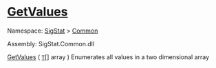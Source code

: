 # [GetValues](./ArrayExtension-100663385.md)

Namespace: [SigStat]() > [Common](./../README.md)

Assembly: SigStat.Common.dll

[GetValues](./ArrayExtension-100663385.md) ( [`T`](./ArrayExtension-100663385.md)[] array )	Enumerates all values in a two dimensional array
